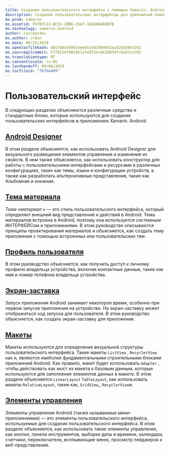```yaml
---
title: Создание пользовательского интерфейса с помощью Xamarin. Android
description: Создание пользовательских интерфейсов для приложений Xamarin. Android
ms.prod: xamarin
ms.assetid: F67B7C33-BC53-2BB6-CDA7-16E4AB4A9EFB
ms.technology: xamarin-android
author: conceptdev
ms.author: crdun
ms.date: 04/25/2018
ms.openlocfilehash: 405fb0e30881ee64514d3984842ac820d5663382
ms.sourcegitcommit: 57f815bf0024b1afe9754c0e28054fc0a53ce302
ms.translationtype: MT
ms.contentlocale: ru-RU
ms.lasthandoff: 09/06/2019
ms.locfileid: "70764489"
---
```

# <a name="user-interface"></a>Пользовательский интерфейс

В следующих разделах объясняются различные средства и стандартные блоки, которые используются для создания пользовательских интерфейсов в приложениях Xamarin. Android.

## <a name="android-designerandroiduser-interfaceandroid-designerindexmd"></a>[Android Designer](~/android/user-interface/android-designer/index.md)

В этом разделе объясняется, как использовать Android Designer для визуального размещения элементов управления и изменения их свойств. В нем также объясняется, как использовать конструктор для работы с пользовательскими интерфейсами и ресурсами в различных конфигурациях, таких как темы, языки и конфигурации устройств, а также как разработать альтернативные представления, такие как Альбомная и книжная.

## <a name="material-themeandroiduser-interfacematerial-thememd"></a>[Тема материала](~/android/user-interface/material-theme.md)

*Тема «материал* » — это стиль пользовательского интерфейса, который определяет внешний вид представлений и действий в Android. Тема материалов встроена в Android, поэтому она используется системным ИНТЕРФЕЙСом и приложениями. В этом руководстве описываются принципы проектирования материалов и объясняется, как создать тему приложения с помощью встроенных или пользовательских тем.

## <a name="user-profileandroiduser-interfaceuser-profilemd"></a>[Профиль пользователя](~/android/user-interface/user-profile.md)

В этом руководство объясняется, как получить доступ к личному профилю владельца устройства, включая контактные данные, такие как имя и номер телефона владельца устройства.

## <a name="splash-screenandroiduser-interfacesplash-screenmd"></a>[Экран-заставка](~/android/user-interface/splash-screen.md)

Запуск приложения Android занимает некоторое время, особенно при первом запуске приложения на устройстве. На экран-заставку может отображаться ход запуска для пользователя. В этом руководство объясняется, как создать экран-заставку для приложения.

## <a name="layoutsandroiduser-interfacelayoutsindexmd"></a>[Макеты](~/android/user-interface/layouts/index.md)

Макеты используются для определения визуальной структуры пользовательского интерфейса.
Такие макеты `ListView` , `RecyclerView` как и, являются наиболее фундаментальными строительными блоками приложений Android. Как правило, макет будет использовать `Adapter` , чтобы действовать как мост из макета к базовым данным, которые используются для заполнения элементов данных в макете. В этом разделе объясняется `LinearLayout` `TableLayout`, как использовать макеты `RelativeLayout`, такие как, `GridView`,, `RecyclerView`и.

## <a name="controlsandroiduser-interfacecontrolsindexmd"></a>[Элементы управления](~/android/user-interface/controls/index.md)

Элементы управления Android (также называемые *мини*-приложениями) — это элементы пользовательского интерфейса, используемые для создания пользовательского интерфейса. В этом разделе объясняется, как использовать такие элементы управления, как кнопки, панели инструментов, выборки даты и времени, календари, счетчики, переключатели, всплывающие меню, просмотр пейджеров и веб-представления.
